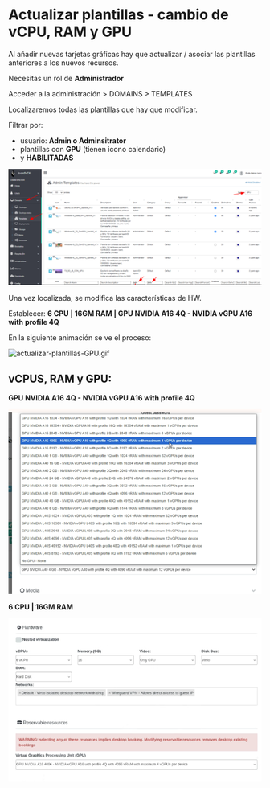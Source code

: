 # Actualizar plantillas - cambio de vCPU, RAM y GPU

Al añadir nuevas tarjetas gráficas hay que actualizar / asociar las plantillas anteriores a los nuevos recursos.

Necesitas un rol de **Administrador**

Acceder a la administración > DOMAINS > TEMPLATES

Localizaremos todas las plantillas que hay que modificar.

Filtrar por:

* usuario: **Admin o Adminsitrator**
* plantillas con **GPU** (tienen icono calendario)
* y **HABILITADAS**

![image.png](image.png)

Una vez localizada, se modifica las características de HW.

Establecer:  **6 CPU |  16GM RAM | GPU NVIDIA A16 4Q - NVIDIA vGPU A16 with profile 4Q**

En la siguiente animación se ve el proceso:

![actualizar-plantillas-GPU.gif](actualizar-plantillas-GPU.gif)

## vCPUS, RAM y GPU:

**GPU NVIDIA A16 4Q - NVIDIA vGPU A16 with profile 4Q**

![image.png](image%201.png)

**6 CPU |  16GM RAM**

![image.png](image%202.png)
